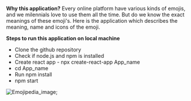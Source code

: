 **Why this application?**
Every online platform have various kinds of emojis, and we milennials love to use them all the time. But do we know the exact meanings of these emoji's. Here is the application which describes the meaning, name and icons of the emoji.


**Steps to run this application on local machine**

* Clone the github repository
* Check if node.js and npm is installed
* Create react app - npx create-react-app App_name
* cd App_name
* Run npm install
* npm start

![Emojipedia_image](/Emojipedia.png);